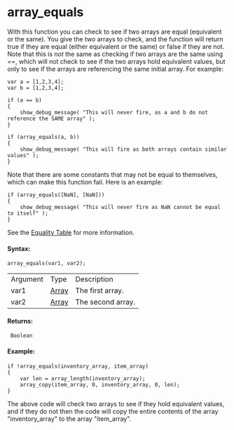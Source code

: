 # array_equals

With this function you can check to see if two arrays are equal
(equivalent or the same). You give the two arrays to check, and the
function will return true if they are equal (either equivalent or the
same) or false if they are not. Note that this is *not* the same as
checking if two arrays are the same using ==, which will not check to
see if the two arrays hold equivalent values, but only to see if the
arrays are referencing the same initial array. For example:

``` gml
var a = [1,2,3,4];
var b = [1,2,3,4];

if (a == b)
{
    show_debug_message( "This will never fire, as a and b do not reference the SAME array" );
}

if (array_equals(a, b))
{
    show_debug_message( "This will fire as both arrays contain similar values" );
}
```

Note that there are some constants that may not be equal to themselves,
which can make this function fail. Here is an example:

``` gml
if (array_equals([NaN], [NaN]))
{
    show_debug_message( "This will never fire as NaN cannot be equal to itself" );
}
```

See the [Equality
Table](../../../Additional_Information/Type_Tables#h) for more
information.

#### Syntax:

``` gml
array_equals(var1, var2);
```

|          |                                                                   |                   |
|----------|-------------------------------------------------------------------|-------------------|
| Argument | Type                                                              | Description       |
| var1     |  [Array](../../../../GameMaker_Language/GML_Overview/Arrays)  | The first array.  |
| var2     |  [Array](../../../../GameMaker_Language/GML_Overview/Arrays)  | The second array. |

#### Returns:

``` gml
 Boolean
```

#### Example:

``` gml
if !array_equals(inventory_array, item_array)
{
    var len = array_length(inventory_array);
    array_copy(item_array, 0, inventory_array, 0, len);
}
```

The above code will check two arrays to see if they hold equivalent
values, and if they do not then the code will copy the entire contents
of the array "inventory_array" to the array "item_array".
